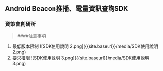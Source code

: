 ## Android Beacon推播、電量資訊查詢SDK
### 資策會創研所
> ####注意事項

1. 最低版本限制
![SDK使用說明 2.png]({{site.baseurl}}/media/SDK使用說明 2.png)
2. 要求權限
![SDK使用說明 3.png]({{site.baseurl}}/media/SDK使用說明 3.png)


